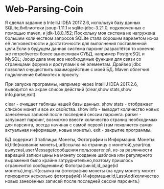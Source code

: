 # Web-Parsing-Coin
Я сделал задание в IntelliJ IDEA 2017.2.6, используя базу данных SQLite,библиотеки jsoup-1.11.1 и sqlite-jdbc-3.21.0,
  подключенных с помощью maven, и jdk-1.8.0_152;
 Поскольку моя система не нагружена большим количеством запросов SQLite стала хорошим вариантом из-за её легковестности и достаточности
 для выполнения поставленной цели.Если в будущем данная система парсинг разрастётся то конечно же потребуется более выносливая СУБД, 
 например PostgreSQL и MySQL;
 Jsoup дала мне все необходимые функции для связи со страницами форума и доступами к её элементам.
 Драйвер jdbc позволил очуществить взаимодействие с моей БД.
 Maven облегчил подключение библиотек к проекту.
 
 При запуске программы, например через IntelliJ IDEA 2017.2.6, выводится на экран список действий (clear,show stats,show info,parse,exit).
 
 clear - очищает таблицы нашей базы данных.
 show stats - отображает спискок монет и все их свойства.
 show info - выводит количество новых занесённых записей после последней сессии парсинга.
 parser - запускает парсинг, возможно ввести количество страниц необходимых для парсинга, всегда начиная с самой первой
                                                          (там появляется самая актуальная информация, новые монеты).
 exit - закрытие программы.
 
 БД содержит 3 таблицы: Монеты, Фотографии и Информация.
 Монеты: id,title(название монеты),url(ссылка на страницу с монетой),year(год выпуска),userMessage(сообщения пользователей,
                                                    из-за различности вариаций записи цены на монету создание шаблона 
                                                    или регулярного выражения было крайне затруднительно,поэтому
                                                    пришлось ограничится сообщениями)
Фотографии:id,id_page(id монеты),imgUrl(ссылка на фотографию монеты (на одну монету может приходится несколько фотографий))
Информация:id,LastAdd(количество новых занесённых записей после последней сессии парсинга.)
